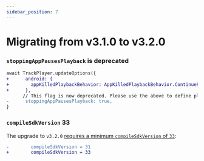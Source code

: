 ```yaml
---
sidebar_position: 7
---
```


# Migrating from v3.1.0 to v3.2.0

### `stoppingAppPausesPlayback` is deprecated

```diff
await TrackPlayer.updateOptions({
+      android: {
+        appKilledPlaybackBehavior: AppKilledPlaybackBehavior.ContinuePlayback
+      },
      // This flag is now deprecated. Please use the above to define playback mode.
-      stoppingAppPausesPlayback: true,
}
```

### `compileSdkVersion` 33

The upgrade to `v3.2.0` [requires a minimum `compileSdkVersion` of `33`](https://github.com/evergrace-co/react-native-track-player/issues/1767#issuecomment-1267156549):

```diff
-        compileSdkVersion = 31
+        compileSdkVersion = 33
```
